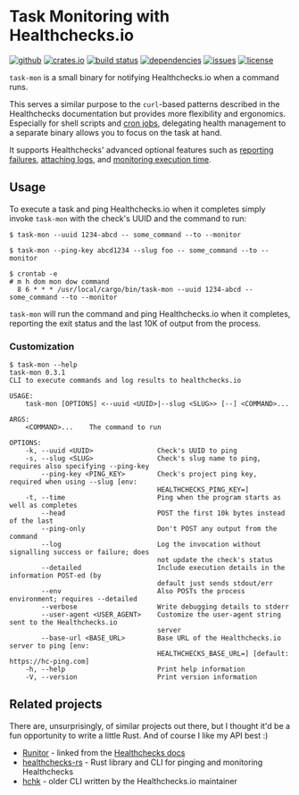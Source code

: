 # Task Monitoring with Healthchecks.io

[![github](https://img.shields.io/badge/github-dimo414/task--mon-green?logo=github)](https://github.com/dimo414/task-mon)
[![crates.io](https://img.shields.io/crates/v/task-mon.svg?logo=rust)](https://crates.io/crates/task-mon)
[![build status](https://img.shields.io/github/actions/workflow/status/dimo414/task-mon/rust.yml?branch=master)](https://github.com/dimo414/task-mon/actions)
[![dependencies](https://img.shields.io/deps-rs/task-mon/latest)](https://deps.rs/crate/task-mon)
[![issues](https://img.shields.io/github/issues/dimo414/task-mon)](https://github.com/dimo414/task-mon/issues)
[![license](https://img.shields.io/github/license/dimo414/task-mon)](https://github.com/dimo414/task-mon/blob/master/LICENSE)


`task-mon` is a small binary for notifying Healthchecks.io when a command runs.

This serves a similar purpose to the `curl`-based patterns described in the Healthchecks
documentation but provides more flexibility and ergonomics. Especially for shell scripts and
[cron jobs](https://healthchecks.io/docs/monitoring_cron_jobs/), delegating health management to a
separate binary allows you to focus on the task at hand.

It supports Healthchecks' advanced optional features such as
[reporting failures](https://healthchecks.io/docs/signaling_failures/),
[attaching logs](https://healthchecks.io/docs/attaching_logs/), and
[monitoring execution time](https://healthchecks.io/docs/measuring_script_run_time/).

## Usage

To execute a task and ping Healthchecks.io when it completes simply invoke `task-mon` with the
check's UUID and the command to run:

```shell
$ task-mon --uuid 1234-abcd -- some_command --to --monitor
```

```shell
$ task-mon --ping-key abcd1234 --slug foo -- some_command --to --monitor
```

```shell
$ crontab -e
# m h dom mon dow command
  8 6 * * * /usr/local/cargo/bin/task-mon --uuid 1234-abcd -- some_command --to --monitor
```

`task-mon` will run the command and ping Healthchecks.io when it completes, reporting the exit
status and the last 10K of output from the process.

### Customization

```shell
$ task-mon --help
task-mon 0.3.1
CLI to execute commands and log results to healthchecks.io

USAGE:
    task-mon [OPTIONS] <--uuid <UUID>|--slug <SLUG>> [--] <COMMAND>...

ARGS:
    <COMMAND>...    The command to run

OPTIONS:
    -k, --uuid <UUID>                Check's UUID to ping
    -s, --slug <SLUG>                Check's slug name to ping, requires also specifying --ping-key
        --ping-key <PING_KEY>        Check's project ping key, required when using --slug [env:
                                     HEALTHCHECKS_PING_KEY=]
    -t, --time                       Ping when the program starts as well as completes
        --head                       POST the first 10k bytes instead of the last
        --ping-only                  Don't POST any output from the command
        --log                        Log the invocation without signalling success or failure; does
                                     not update the check's status
        --detailed                   Include execution details in the information POST-ed (by
                                     default just sends stdout/err
        --env                        Also POSTs the process environment; requires --detailed
        --verbose                    Write debugging details to stderr
        --user-agent <USER_AGENT>    Customize the user-agent string sent to the Healthchecks.io
                                     server
        --base-url <BASE_URL>        Base URL of the Healthchecks.io server to ping [env:
                                     HEALTHCHECKS_BASE_URL=] [default: https://hc-ping.com]
    -h, --help                       Print help information
    -V, --version                    Print version information
```

## Related projects

There are, unsurprisingly, of similar projects out there, but I thought it'd be a fun opportunity to write a little
Rust. And of course I like my API best :)

* [Runitor](https://github.com/bdd/runitor) - linked from the
  [Healthchecks docs](https://healthchecks.io/docs/attaching_logs/)
* [healthchecks-rs](https://github.com/msfjarvis/healthchecks-rs) - Rust library and CLI for pinging and
  monitoring Healthchecks
* [hchk](https://github.com/healthchecks/hchk) - older CLI written by the Healthchecks.io maintainer
